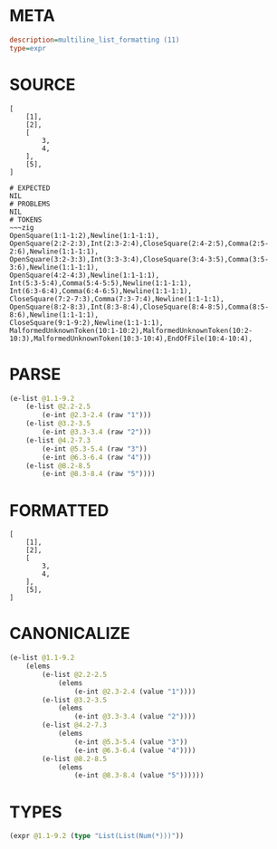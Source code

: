 # META
~~~ini
description=multiline_list_formatting (11)
type=expr
~~~
# SOURCE
~~~roc
[
	[1],
	[2],
	[
		3,
		4,
	],
	[5],
]
~~~
~~~
# EXPECTED
NIL
# PROBLEMS
NIL
# TOKENS
~~~zig
OpenSquare(1:1-1:2),Newline(1:1-1:1),
OpenSquare(2:2-2:3),Int(2:3-2:4),CloseSquare(2:4-2:5),Comma(2:5-2:6),Newline(1:1-1:1),
OpenSquare(3:2-3:3),Int(3:3-3:4),CloseSquare(3:4-3:5),Comma(3:5-3:6),Newline(1:1-1:1),
OpenSquare(4:2-4:3),Newline(1:1-1:1),
Int(5:3-5:4),Comma(5:4-5:5),Newline(1:1-1:1),
Int(6:3-6:4),Comma(6:4-6:5),Newline(1:1-1:1),
CloseSquare(7:2-7:3),Comma(7:3-7:4),Newline(1:1-1:1),
OpenSquare(8:2-8:3),Int(8:3-8:4),CloseSquare(8:4-8:5),Comma(8:5-8:6),Newline(1:1-1:1),
CloseSquare(9:1-9:2),Newline(1:1-1:1),
MalformedUnknownToken(10:1-10:2),MalformedUnknownToken(10:2-10:3),MalformedUnknownToken(10:3-10:4),EndOfFile(10:4-10:4),
~~~
# PARSE
~~~clojure
(e-list @1.1-9.2
	(e-list @2.2-2.5
		(e-int @2.3-2.4 (raw "1")))
	(e-list @3.2-3.5
		(e-int @3.3-3.4 (raw "2")))
	(e-list @4.2-7.3
		(e-int @5.3-5.4 (raw "3"))
		(e-int @6.3-6.4 (raw "4")))
	(e-list @8.2-8.5
		(e-int @8.3-8.4 (raw "5"))))
~~~
# FORMATTED
~~~roc
[
	[1],
	[2],
	[
		3,
		4,
	],
	[5],
]
~~~
# CANONICALIZE
~~~clojure
(e-list @1.1-9.2
	(elems
		(e-list @2.2-2.5
			(elems
				(e-int @2.3-2.4 (value "1"))))
		(e-list @3.2-3.5
			(elems
				(e-int @3.3-3.4 (value "2"))))
		(e-list @4.2-7.3
			(elems
				(e-int @5.3-5.4 (value "3"))
				(e-int @6.3-6.4 (value "4"))))
		(e-list @8.2-8.5
			(elems
				(e-int @8.3-8.4 (value "5"))))))
~~~
# TYPES
~~~clojure
(expr @1.1-9.2 (type "List(List(Num(*)))"))
~~~
